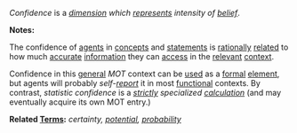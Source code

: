 *Confidence* is a *[dimension](https://github.com/gcassel/Modular-Organization-Terminology/blob/master/terms/dimension.md) which [represents](https://github.com/gcassel/Modular-Organization-Terminology/blob/master/terms/represent.md) intensity of [belief](https://github.com/gcassel/Modular-Organization-Terminology/blob/master/terms/believe.md)*.  

**Notes:**  

The confidence of [agents](https://github.com/gcassel/Modular-Organization-Terminology/blob/master/terms/agent.md) in [concepts](https://github.com/gcassel/Modular-Organization-Terminology/blob/master/terms/concept.md) and [statements](https://github.com/gcassel/Modular-Organization-Terminology/blob/master/terms/statede.md) is [rationally](https://github.com/gcassel/Modular-Organization-Terminology/blob/master/terms/true.md) [related](https://github.com/gcassel/Modular-Organization-Terminology/blob/master/terms/relationship.md) to how much [accurate](https://github.com/gcassel/Modular-Organization-Terminology/blob/master/terms/accuracy.md) [information](https://github.com/gcassel/Modular-Organization-Terminology/blob/master/terms/information.md) they can [access](https://github.com/gcassel/Modular-Organization-Terminology/blob/master/terms/access.md) in the [relevant](https://github.com/gcassel/Modular-Organization-Terminology/blob/master/terms/relevance.md) [context](https://github.com/gcassel/Modular-Organization-Terminology/blob/master/terms/context.md).

Confidence in this [general](https://github.com/gcassel/Modular-Organization-Terminology/blob/master/terms/base.md) *MOT* context can be [used](https://github.com/gcassel/Modular-Organization-Terminology/blob/master/terms/use.md) as a [formal](https://github.com/gcassel/Modular-Organization-Terminology/blob/master/terms/form.md) [element](https://github.com/gcassel/Modular-Organization-Terminology/blob/master/terms/element.md), but agents will probably *self-[report](https://github.com/gcassel/Modular-Organization-Terminology/blob/master/terms/report.md)* it in most [functional](https://github.com/gcassel/Modular-Organization-Terminology/blob/master/terms/function.md) contexts.   By contrast, *statistic confidence* is a *[strictly](https://github.com/gcassel/Modular-Organization-Terminology/blob/master/terms/strict.md) specialized [calculation](https://github.com/gcassel/Modular-Organization-Terminology/blob/master/terms/calculate.md)* (and may eventually acquire its own MOT entry.)

**Related [Terms](https://github.com/gcassel/Modular-Organization-Terminology/blob/master/terms/term.md):** *certainty, [potential](https://github.com/gcassel/Modular-Organization-Terminology/blob/master/terms/potential.md), [probability](https://github.com/gcassel/Modular-Organization-Terminology/blob/master/terms/probability.md)*

